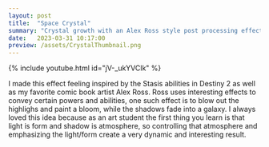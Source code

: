 ```yaml
---
layout: post
title:  "Space Crystal"
summary: "Crystal growth with an Alex Ross style post processing effect"
date:   2023-03-31 10:17:00
preview: /assets/CrystalThumbnail.png
---
```


{% include youtube.html id="jV-_ukYVClk" %}

I made this effect feeling inspired by the Stasis abilities in Destiny 2 as well as my favorite comic book artist Alex Ross. Ross uses interesting effects to convey certain  powers and abilities, one such effect is to blow out the highlighs and paint a bloom, while the shadows fade into a galaxy. I always loved this idea because as an art student the first thing you learn is that light is form and shadow is atmosphere, so controlling that atmosphere and emphasizing the light/form create a very dynamic and interesting result.
